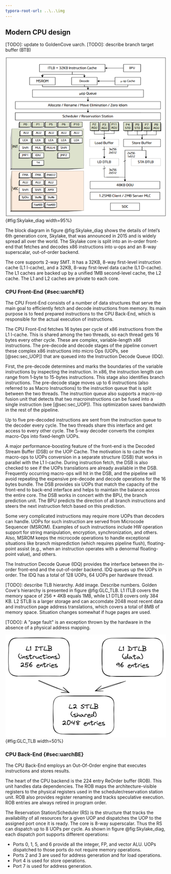```yaml
---
typora-root-url: ..\..\img
---
```


## Modern CPU design

[TODO]: update to GoldenCove uarch.
[TODO]: describe branch target buffer (BTB)

![Block diagram of a CPU Core in the Intel GoldenCove Microarchitecture. *© Image from [@IntelOptimizationManual].*](../../img/uarch/goldencove_block_diagram.png){#fig:Skylake_diag width=95%}

The block diagram in figure @fig:Skylake_diag shows the details of Intel’s 6th generation core, Skylake, that was announced in 2015 and is widely spread all over the world. The Skylake core is split into an in-order front-end that fetches and decodes x86 instructions into u-ops and an 8-way superscalar, out-of-order backend. 

The core supports 2-way SMT. It has a 32KB, 8-way first-level instruction cache (L1 I-cache), and a 32KB, 8-way first-level data cache (L1 D-cache). The L1 caches are backed up by a unified 1MB second-level cache, the L2 cache. The L1 and L2 caches are private to each core.

### CPU Front-End {#sec:uarchFE}

The CPU Front-End consists of a number of data structures that serve the main goal to efficiently fetch and decode instructions from memory. Its main purpose is to feed prepared instructions to the CPU Back-End, which is responsible for the actual execution of instructions.

The CPU Front-End fetches 16 bytes per cycle of x86 instructions from the L1 I-cache. This is shared among the two threads, so each thread gets 16 bytes every other cycle. These are complex, variable-length x86 instructions. The pre-decode and decode stages of the pipeline convert these complex x86 instructions into micro Ops (UOPs, see [@sec:sec_UOP]) that are queued into the Instruction Decode Queue (IDQ). 

First, the pre-decode determines and marks the boundaries of the variable instructions by inspecting the instruction. In x86, the instruction length can range from 1-byte to 15-bytes instructions. This stage also identifies branch instructions. The pre-decode stage moves up to 6 instructions (also referred to as Macro Instructions) to the instruction queue that is split between the two threads. The instruction queue also supports a macro-op fusion unit that detects that two macroinstructions can be fused into a single instruction (see [@sec:sec_UOP]). This optimization saves bandwidth in the rest of the pipeline.

Up to five pre-decoded instructions are sent from the instruction queue to the decoder every cycle. The two threads share this interface and get access to every other cycle. The 5-way decoder converts the complex macro-Ops into fixed-length UOPs.

A major performance-boosting feature of the front-end is the Decoded Stream Buffer (DSB) or the UOP Cache. The motivation is to cache the macro-ops to UOPs conversion in a separate structure (DSB) that works in parallel with the L1 I-cache. During instruction fetch, the DSB is also checked to see if the UOPs translations are already available in the DSB. Frequently occurring macro-ops will hit in the DSB, and the pipeline will avoid repeating the expensive pre-decode and decode operations for the 16 bytes bundle. The DSB provides six UOPs that match the capacity of the front-end to back-end interface and helps to maintain the balance across the entire core. The DSB works in concert with the BPU, the branch prediction unit. The BPU predicts the direction of all branch instructions and steers the next instruction fetch based on this prediction.

Some very complicated instructions may require more UOPs than decoders can handle. UOPs for such instruction are served from Microcode Sequencer (MSROM). Examples of such instructions include HW operation support for string manipulation, encryption, synchronization, and others. Also, MSROM keeps the microcode operations to handle exceptional situations like branch misprediction (which requires pipeline flush), floating-point assist (e.g., when an instruction operates with a denormal floating-point value), and others.

The Instruction Decode Queue (IDQ) provides the interface between the in-order front-end and the out-of-order backend. IDQ queues up the UOPs in order. The IDQ has a total of 128 UOPs, 64 UOPs per hardware thread. 

[TODO]: describe TLB hierarchy. Add image. Describe numbers.
Golden Cove's hierarchy is presented in figure @fig:GLC_TLB. L1 ITLB covers the memory space of 256 * 4KB equals 1MB, while L1 DTLB covers only 384 KB. L2 STLB is a larger storage and can accomdate 2048 most recent data and instruction page address translations, which covers a total of 8MB of memory space. Situation changes somewhat if huge pages are used.

[TODO]: A "page fault" is an exception thrown by the hardware in the absence of a physical address mapping.

![TLB hierarchy of Golden Cove.](../../img/uarch/GLC_TLB_hierarchy.png){#fig:GLC_TLB width=50%}

### CPU Back-End {#sec:uarchBE}

The CPU Back-End employs an Out-Of-Order engine that executes instructions and stores results.

The heart of the CPU backend is the 224 entry ReOrder buffer (ROB). This unit handles data dependencies. The ROB maps the architecture-visible registers to the physical registers used in the scheduler/reservation station unit. ROB also provides register renaming and tracks speculative execution. ROB entries are always retired in program order.

The Reservation Station/Scheduler (RS) is the structure that tracks the availability of all resources for a given UOP and dispatches the UOP to the assigned port once it is ready. The core is 8-way superscalar. Thus the RS can dispatch up to 8 UOPs per cycle. As shown in figure @fig:Skylake_diag, each dispatch port supports different operations:

* Ports 0, 1, 5, and 6 provide all the integer, FP, and vector ALU. UOPs dispatched to those ports do not require memory operations.
* Ports 2 and 3 are used for address generation and for load operations.
* Port 4 is used for store operations.
* Port 7 is used for address generation.
